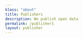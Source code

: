 ```yaml
---
klass: "about"
title: Publishers
description: We publish open data
permalink: /publisher1
layout: publisher
---
```

